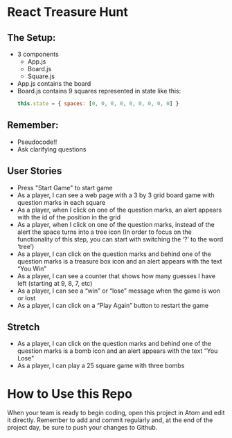 # React Treasure Hunt

## The Setup:
- 3 components
    - App.js
    - Board.js
    - Square.js
- App.js contains the board
- Board.js contains 9 squares represented in state like this:
    ``` javascript
    this.state = { spaces: [0, 0, 0, 0, 0, 0, 0, 0, 0] }
    ```

## Remember:
- Pseudocode!!
- Ask clarifying questions

## User Stories
- Press "Start Game" to start game
- As a player, I can see a web page with a 3 by 3 grid board game with question marks in each square
- As a player, when I click on one of the question marks, an alert appears with the id of the position in the grid
- As a player, when I click on one of the question marks, instead of the alert the space turns into a tree icon (In order to focus on the functionality of this step, you can start with switching the ‘?’ to the word ‘tree’)
- As a player, I can click on the question marks and behind one of the question marks is a treasure box icon and an alert appears with the text “You Win”
- As a player, I can see a counter that shows how many guesses I have left (starting at 9, 8, 7, etc)
- As a player, I can see a “win” or “lose” message when the game is won or lost
- As a player, I can click on a “Play Again” button to restart the game

## Stretch
- As a player, I can click on the question marks and behind one of the question marks is a bomb icon and an alert appears with the text “You Lose"
- As a player, I can play a 25 square game with three bombs

# How to Use this Repo

When your team is ready to begin coding, open this project in Atom and edit it directly. Remember to add and commit regularly and, at the end of the project day, be sure to push your changes to Github.